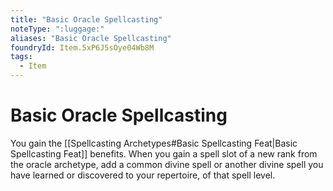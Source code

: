 ```yaml
---
title: "Basic Oracle Spellcasting"
noteType: ":luggage:"
aliases: "Basic Oracle Spellcasting"
foundryId: Item.5xP6J5sOye04Wb8M
tags:
  - Item
---
```


# Basic Oracle Spellcasting

You gain the [[Spellcasting Archetypes#Basic Spellcasting Feat|Basic Spellcasting Feat]] benefits. When you gain a spell slot of a new rank from the oracle archetype, add a common divine spell or another divine spell you have learned or discovered to your repertoire, of that spell level.
